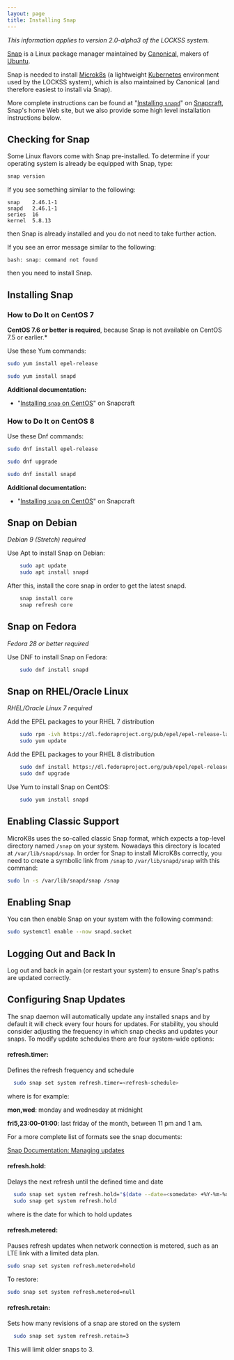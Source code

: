 ```yaml
---
layout: page
title: Installing Snap
---
```


*This information applies to version 2.0-alpha3 of the LOCKSS system.*

[Snap](https://snapcraft.io/) is a Linux package manager maintained by [Canonical](https://canonical.com/), makers of [Ubuntu](https://ubuntu.com/).

Snap is needed to install [Microk8s](https://microk8s.io/) (a lightweight [Kubernetes](https://kubernetes.io/) environment used by the LOCKSS system), which is also maintained by Canonical (and therefore easiest to install via Snap).

More complete instructions can be found at "[Installing `snapd`](https://snapcraft.io/docs/installing-snapd)" on [Snapcraft](https://snapcraft.io/), Snap's home Web site, but we also provide some high level installation instructions below.

## Checking for Snap

Some Linux flavors come with Snap pre-installed. To determine if your operating system is already be equipped with Snap, type:

```bash
snap version
```

If you see something similar to the following:

```text
snap    2.46.1-1
snapd   2.46.1-1
series  16
kernel  5.8.13
```

then Snap is already installed and you do not need to take further action.

If you see an error message similar to the following:

```text
bash: snap: command not found
```

then you need to install Snap.

## Installing Snap

### How to Do It on CentOS 7

<!-- #osversion -->
**CentOS 7.6 or better is required**, because Snap is not available on CentOS 7.5 or earlier.*

Use these Yum commands:

```bash
sudo yum install epel-release

sudo yum install snapd
```

**Additional documentation:**

*   "[Installing `snap` on CentOS](https://snapcraft.io/docs/installing-snap-on-centos)" on Snapcraft

### How to Do It on CentOS 8

Use these Dnf commands:

```bash
sudo dnf install epel-release

sudo dnf upgrade

sudo dnf install snapd
```

**Additional documentation:**

*   "[Installing `snap` on CentOS](https://snapcraft.io/docs/installing-snap-on-centos)" on Snapcraft

## Snap on Debian

<!-- #osversion -->
*Debian 9 (Stretch) required*

Use Apt to install Snap on Debian:

```bash
    sudo apt update
    sudo apt install snapd
```

After this, install the core snap in order to get the latest snapd.


```bash
	snap install core
	snap refresh core
```

## Snap on Fedora

<!-- #osversion -->
*Fedora 28 or better required*

Use DNF to install Snap on Fedora:

```bash
    sudo dnf install snapd
```

## Snap on RHEL/Oracle Linux

<!-- #osversion -->
*RHEL/Oracle Linux 7 required*


Add the EPEL packages to your RHEL 7 distribution

```bash
	sudo rpm -ivh https://dl.fedoraproject.org/pub/epel/epel-release-latest-7.noarch.rpm
	sudo yum update
```

Add the EPEL packages to your RHEL 8 distribution

```bash
	sudo dnf install https://dl.fedoraproject.org/pub/epel/epel-release-latest-8.noarch.rpm
	sudo dnf upgrade
```

Use Yum to install Snap on CentOS:

```bash
    sudo yum install snapd
```

## Enabling Classic Support

MicroK8s uses the so-called classic Snap format, which expects a top-level directory named `/snap` on your system. Nowadays this directory is located at `/var/lib/snapd/snap`. In order for Snap to install MicroK8s correctly, you need to create a symbolic link from `/snap` to `/var/lib/snapd/snap` with this command:

```bash
sudo ln -s /var/lib/snapd/snap /snap
```

## Enabling Snap

You can then enable Snap on your system with the following command:

```bash
sudo systemctl enable --now snapd.socket
```

## Logging Out and Back In

Log out and back in again (or restart your system) to ensure Snap's paths are updated correctly.

## Configuring Snap Updates

The snap daemon will automatically update any installed snaps and by default it will check every four hours for updates.  For stability, you should consider adjusting the frequency in which snap checks and updates your snaps. To modify update schedules there are four system-wide options:

#### refresh.timer: 
Defines the refresh frequency and schedule

```bash
  sudo snap set system refresh.timer=<refresh-schedule>
```

where <refresh-schedule> is for example:
	
**mon,wed**: monday and wednesday at midnight
	
**fri5,23:00-01:00**: last friday of the month, between 11 pm and 1 am.
	
For a more complete list of formats see the snap documents:

[Snap Documentation: Managing updates](https://snapcraft.io/docs/keeping-snaps-up-to-date)
	
#### refresh.hold: 
Delays the next refresh until the defined time and date
 
```bash
  sudo snap set system refresh.hold="$(date --date=<somedate> +%Y-%m-%dT%H:%M:%S%:z)"
  sudo snap get system refresh.hold
```
where <somedate> is the date for which to hold updates
	
#### refresh.metered: 
Pauses refresh updates when network connection is metered, such as an LTE link with a limited data plan.

```bash
sudo snap set system refresh.metered=hold
```
To restore:

```bash
sudo snap set system refresh.metered=null
```
	
#### refresh.retain: 
Sets how many revisions of a snap are stored on the system

```bash
  sudo snap set system refresh.retain=3
```
This will limit older snaps to 3.

